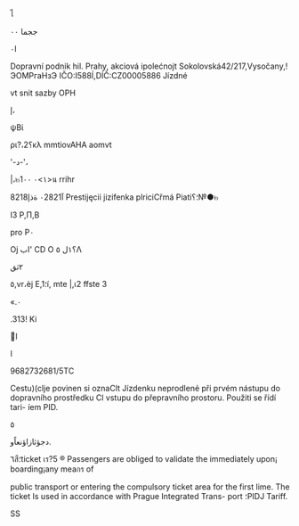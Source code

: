 ไ

ججما
٠٠

ا٠

Dopravní podnik hil. Prahy, akciová ipolećnojt
Sokolovská42/217,Vysočany,!ЭОМРгаНзЭ
IČO:I588Í,DÍČ:CZ00005886
Jízdné

vt snit sazby ΟΡΗ

إ،

ψΒί

ρι?،2؟κλ
mmtiovAHA aomvt

'-د-'،

|،๒1١>٠ ٠٠>น rrihr

آ٠2821
ةذإ8218
Prestijęcii jizifenka plriciCřmá
Piati؛؟№●๒

Ι3 Ρ,Π,Β

pro Ρ٠

Oj
اب'
CD
О
؟١ل
٥Λ

٢ثق

٥,vr،èj
Ε,1؛í,
mte |,เ2 ffste 3

«.٠

.313! Ki

ا

ا

9682732681/5ТС

Cestu)(clje povinen si oznaClt Jízdenku neprodlenẻ
při prvém nástupu do dopravního prostředku Cl
vstupu do přepravního prostoru. Použiti se řídí tari-
íem PID.

٥

دجؤثازاؤنعاًو.

٦สื؛ticket
เร?5 ® Passengers are obliged to validate the
immediately upon¡ boarding¡any meaกร of

public transport or entering the compulsory
ticket area for the first lime. The ticket Is used
in accordance with Prague Integrated Trans-
port ؛PIDJ Tariff.

SS

